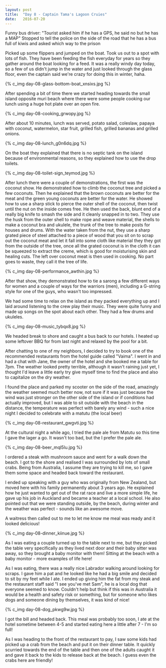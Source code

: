 ```yaml
---
layout: post
title:  "Day 8 - Captain Tama's Lagoon Cruies"
date:   2016-07-20
---
```


Funny bus driver:
"Tourist asked him if he has a GPS, he said no but he has a MAP"
Stopped to tell the police on the side of the road that he has a bus full of kiwis and asked which way to the prison

Picked up some flippers and jumped on the boat.
Took us out to a spot with lots of fish. They have been feeding the fish everyday for years so they gather around the boat looking for a feed.
It was a really windy day today, so a few of us didn't jump in the water and just looked through the glass floor, even the captain said we're crazy for doing this in winter, haha.

{% c_img day-08-glass-bottom-boat_xnsixs.jpg %}

After spending a bit of time there we started heading towards the small island opposite muri beach where there were some people cooking our lunch using a huge hot plate over an open fire.

{% c_img day-08-cooking_grwopy.jpg %}

After about 10 minutes, lunch was served, potato salad, coleslaw, papaya with coconut, watermelon, star fruit, grilled fish, grilled bananas and grilled onions.

{% c_img day-08-lunch_g0n6dq.jpg %}

On the boat they explained that there is no septic tank on the island because of environmental reasons, so they explained how to use the drop toilets.

{% c_img day-08-toilet-sign_teymod.jpg %}

After lunch there were a couple of demonstrations, the first was the coconut show.
He demonstrated how to climb the coconut tree and picked a few coconuts.
Then he explained that the brown coconuts are better for the meat and the green young coconuts are better for the water.
He showed how to use a sharp stick to pierce the outer shell of the coconut, then twist until the nut on the inside comes free.
He then used the back, blunt end of a really big knife to smash the side and it cleanly snapped in to two.
They use the husk from the outer shell to make rope and weave material, the shells to make a coconut bra and ukulele, the trunk of the tree to make posts for houses and drums.
With the water taken from the nut, they use a sharp grated piece of steel attached to a piece of wood that you sit on to scrap out the coconut meat and let it fall into some cloth like material they they got from the outside of the tree, once all the grated coconut is in the cloth it can be squeezed to extract the creme, which is good for moisturising skin and healing cuts. The left over coconut meat is then used in cooking. No part goes to waste, they call it the tree of life.

{% c_img day-08-performance_awthin.jpg %}

After that show, they demonstrated how to tie a sarong a few different ways for women and a couple of ways for the warriors (men), including a G-string style for one of the guys, who wasn't too impressed.

We had some time to relax on the island as they packed everything up and I laid around listening to the crew play their music. They were quite funny and made up songs on the spot about each other. They had a few drums and ukuleles.

{% c_img day-08-music_tybqx8.jpg %}

We headed break to shore and caught a bus back to our hotels. I heated up some leftover BBQ for from last night and relaxed by the pool for a bit.

After chatting to one of my neighbors, I decided to try to book one of the recommended restaurants from the hotel guide called "Vaima".
I went in and had a chat with Jane, the owner of the hotel and she booked me a table for 7pm.
The weather looked pretty terrible, although it wasn't raining just yet, I thought I'd leave a little early try give myself time to find the place and also to capitalize on the dry weather.

I found the place and parked my scooter on the side of the road, amazingly the weather seemed much better now, not sure if it was just because the wind was just stronger on the other side of the island or if conditions had actually improved, but I was able to sit outside with the beach in the distance, the temperature was perfect with barely any wind - such a nice night I decided to celebrate with a matutu (the local beer)

{% c_img day-08-restaurant_gwgvti.jpg %}

At the cultural night a while ago, I tried the pale ale from Matutu so this time I gave the lager a go. It wasn't too bad, but the I prefer the pale ale.

{% c_img day-08-beer_mql5lu.jpg %}

I ordered a steak with mushroom sauce and went for a walk down the beach. I got to the shore and realised I was surrounded by lots of small crabs. Being from Australia, I assume they are trying to kill me, so I gave them some space and headed back toward the restaurant.

I ended up speaking with a guy who was originally from New Zealand, but moved here with his family permanently about 3 years ago. He explained how he just wanted to get out of the rat race and live a more simple life, he gave up his job in Auckland and became a teacher at a local school. He also pointed out that we were standing outside, by the beach, during winter and the weather was perfect - sounds like an awesome move.

A waitress then called out to me to let me know me meal was ready and it looked delicious!

{% c_img day-08-dinner_kiinue.jpg %}

As I was eating a couple turned up to the table next to me, but they picked the table very specifically as they lived next door and their baby sitter was away, so they brought a baby monitor with them! Sitting at the beach with a baby monitor - more examples of life here!

As I was eating, there was a really nice Labrador walking around looking for scraps. I gave him a pat and he looked like he had a big smile and decided to sit by my feet while I ate. I ended up giving him the fat from my steak and the restaurant staff said "I see you've met Sam", he is a local dog that everyone seemed to know. Couldn't help but think if this was in Australia it would be a health and safety risk or something, but for someone who likes dogs and someone dining by themselves, it was kind of nice!

{% c_img day-08-dog_pkwg9w.jpg %}

I got the bill and headed back. This meal was probably too soon, I ate at the hotel sometime between 4-5 and started eating here a little after 7 - I'm so full!

As I was heading to the front of the restaurant to pay, I saw some kids had picked up a crab from the beach and put it on their dinner table. It quickly scurried towards the end of the table and then one of the adults caught it and gave it back to the kids to release back at the beach. I guess even the crabs here are friendly!
